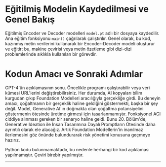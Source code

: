 # Eğitilmiş Modelin Kaydedilmesi ve Genel Bakış

Eğitilmiş Encoder ve Decoder modelleri `model.pt` adlı bir dosyaya kaydedilir. Ana eğitim fonksiyonu `main()` çağrılarak çalıştırılır. Genel olarak, bu kod, kazınmış metin verilerini kullanarak bir Encoder-Decoder modeli oluşturur ve eğitir; bu, makine çevirisi veya metin özetleme gibi dizi-dizi problemlerinde sıklıkla kullanılan bir görevdir.

# Kodun Amacı ve Sonraki Adımlar

GPT-4'ün açıklamasının sonu. Öncelikle programı çalıştırabilir veya veri kümesi URL'lerini değiştirebilirsiniz. Her durumda, AI kopyaları bilim kurgudan çıkıp Foundation Modelleri aracılığıyla gerçekliğe girdi. Bu deneyin amacı, çoğaltmanın bir gerçeklik haline geldiğini göstermekti, başka bir şey değil. Model, Generative AI'ın doğmakta olan çoğaltma potansiyelini göstermenin ötesinde üretime girmesi için tasarlanmamıştır. Fonksiyonel AGI ciddiye alınması gereken bir senaryo haline geldi. Bunu 20. Bölüm'de, Generative Ideation ile İnsan Tasarımına Dayalı Promptların Ötesinde daha ayrıntılı olarak ele alacağız. Artık Foundation Modellerin'in inanılmaz ilerlemesini göz önünde bulundurarak risk yönetimi konusuna geçmeye hazırız.

Python kodu bulunmamaktadır, bu nedenle herhangi bir kod açıklaması yapılmamıştır. Çeviri birebir yapılmıştır.

---

